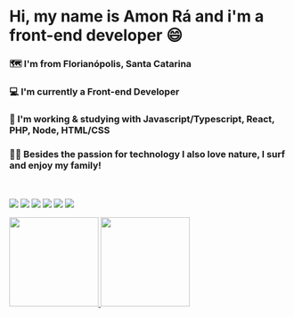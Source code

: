 <h1>Hi, my name is Amon Rá and i'm a front-end developer 😄</h1>

<h3>🗺️ I'm from Florianópolis, Santa Catarina</h3>
<h3>💻 I'm currently a Front-end Developer</h3>
<h3>📱 I'm working & studying with Javascript/Typescript, React, PHP, Node, HTML/CSS</h3>
<h3>🏄‍♂️ Besides the passion for technology I also love nature, I surf and enjoy my family!</h3>

<br><br>
<img src="https://img.shields.io/badge/HTML5-E34F26?style=for-the-badge&logo=html5&logoColor=white"></img>
<img src="https://img.shields.io/badge/CSS3-1572B6?style=for-the-badge&logo=css3&logoColor=white"></img>
<img src="https://img.shields.io/badge/JavaScript-F7DF1E?style=for-the-badge&logo=javascript&logoColor=black"></img>
<img src="https://img.shields.io/badge/TypeScript-007ACC?style=for-the-badge&logo=typescript&logoColor=white"></img>
<img src="https://img.shields.io/badge/React-20232A?style=for-the-badge&logo=react&logoColor=61DAFB"></img>
<img src="https://img.shields.io/badge/PHP-777BB4?style=for-the-badge&logo=php&logoColor=white"></img>

<div align="left">
  <a href="https://github.com/IuriDev071">
  <img height="160em" src="https://github-readme-stats.vercel.app/api?username=amonradev&show_icons=true&theme=tokyonight&include_all_commits=true&count_private=true"/>
  <img height="160em" src="https://github-readme-stats.vercel.app/api/top-langs/?username=amonradev&layout=compact&langs_count=7&theme=tokyonight&include_all_commits=true&count_private=true"/>
</div>
